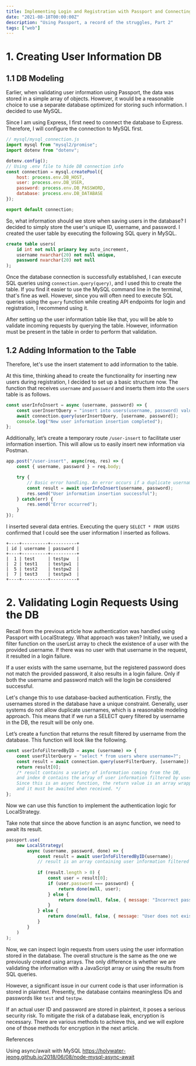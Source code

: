 ```yaml
---
title: Implementing Login and Registration with Passport and Connecting to DB
date: "2021-08-18T00:00:00Z"
description: "Using Passport, a record of the struggles, Part 2"
tags: ["web"]
---
```


# 1. Creating User Information DB

## 1.1 DB Modeling

Earlier, when validating user information using Passport, the data was stored in a simple array of objects. However, it would be a reasonable choice to use a separate database optimized for storing such information. I decided to use MySQL.

Since I am using Express, I first need to connect the database to Express. Therefore, I will configure the connection to MySQL first.

```javascript
// mysql/mysql_connection.js
import mysql from "mysql2/promise";
import dotenv from "dotenv";

dotenv.config();
// Using .env file to hide DB connection info
const connection = mysql.createPool({
    host: process.env.DB_HOST,
    user: process.env.DB_USER,
    password: process.env.DB_PASSWORD,
    database: process.env.DB_DATABASE
});

export default connection;
```

So, what information should we store when saving users in the database? I decided to simply store the user's unique ID, username, and password. I created the user table by executing the following SQL query in MySQL.

```sql
create table users(
    id int not null primary key auto_increment,
    username nvarchar(20) not null unique,
    password nvarchar(20) not null
);
```

Once the database connection is successfully established, I can execute SQL queries using `connection.query(query)`, and I used this to create the table. If you find it easier to use the MySQL command line in the terminal, that's fine as well. However, since you will often need to execute SQL queries using the `query` function while creating API endpoints for login and registration, I recommend using it.

After setting up the user information table like that, you will be able to validate incoming requests by querying the table. However, information must be present in the table in order to perform that validation.

## 1.2 Adding Information to the Table

Therefore, let's use the insert statement to add information to the table.

At this time, thinking ahead to create the functionality for inserting new users during registration, I decided to set up a basic structure now. The function that receives `username` and `password` and inserts them into the `users` table is as follows.

```javascript
const userInfoInsert = async (username, password) => {
    const userInsertQuery = "insert into users(username, password) values(?,?)";
    await connection.query(userInsertQuery, [username, password]);
    console.log("New user information insertion completed");
};
```

Additionally, let’s create a temporary route `/user-insert` to facilitate user information insertion. This will allow us to easily insert new information via Postman.

```javascript
app.post("/user-insert", async(req, res) => {
    const { username, password } = req.body;

    try {
        // Basic error handling. An error occurs if a duplicate username request comes in
        const result = await userInfoInsert(username, password);
        res.send("User information insertion successful");
    } catch(err) {
        res.send("Error occurred");
    }
});
```

I inserted several data entries. Executing the query `SELECT * FROM USERS` confirmed that I could see the user information I inserted as follows.

```
+----+----------+----------+
| id | username | password |
+----+----------+----------+
|  1 | test     | testpw   |
|  2 | test1    | testpw1  |
|  5 | test2    | testpw2  |
|  7 | test3    | testpw3  |
+----+----------+----------+
```

# 2. Validating Login Requests Using the DB

Recall from the previous article how authentication was handled using Passport with LocalStrategy. What approach was taken? Initially, we used a filter function on the userList array to check the existence of a user with the provided username. If there was no user with that username in the request, it resulted in a login failure.

If a user exists with the same username, but the registered password does not match the provided password, it also results in a login failure. Only if both the username and password match will the login be considered successful.

Let's change this to use database-backed authentication. Firstly, the usernames stored in the database have a unique constraint. Generally, user systems do not allow duplicate usernames, which is a reasonable modeling approach. This means that if we run a SELECT query filtered by username in the DB, the result will be only one.

Let’s create a function that returns the result filtered by username from the database. This function will look like the following.

```javascript
const userInfoFilteredByID = async (username) => {
    const userFilterQuery = "select * from users where username=?";
    const result = await connection.query(userFilterQuery, [username]);
    return result[0];
    /* result contains a variety of information coming from the DB, 
    and index 0 contains the array of user information filtered by username.
    Since this is an async function, the return value is an array wrapped in a promise,
    and it must be awaited when received. */
};
```

Now we can use this function to implement the authentication logic for LocalStrategy.

Take note that since the above function is an async function, we need to await its result.

```javascript
passport.use(
    new LocalStrategy(
        async (username, password, done) => {
            const result = await userInfoFilteredByID(username);
            // result is an array containing user information filtered by username
            
            if (result.length > 0) {
                const user = result[0];
                if (user.password === password) {
                    return done(null, user);
                } else {
                    return done(null, false, { message: "Incorrect password" });
                }
            } else {
                return done(null, false, { message: "User does not exist" });
            }
        }
    )
);
```

Now, we can inspect login requests from users using the user information stored in the database. The overall structure is the same as the one we previously created using arrays. The only difference is whether we are validating the information with a JavaScript array or using the results from SQL queries.

However, a significant issue in our current code is that user information is stored in plaintext. Presently, the database contains meaningless IDs and passwords like `test` and `testpw`.

If an actual user ID and password are stored in plaintext, it poses a serious security risk. To mitigate the risk of a database leak, encryption is necessary. There are various methods to achieve this, and we will explore one of those methods for encryption in the next article.

References

Using async/await with MySQL https://holywater-jeong.github.io/2018/06/08/node-mysql-async-await